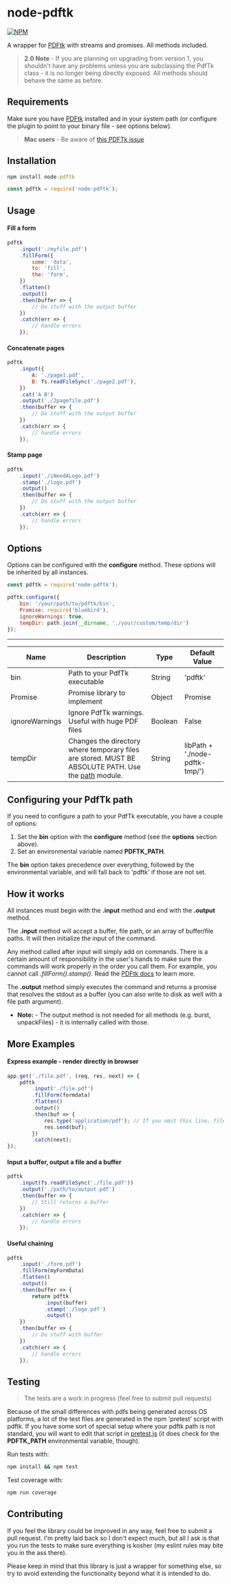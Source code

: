 # node-pdftk #

[![NPM](https://nodei.co/npm/node-pdftk.png?downloads=true&downloadRank=true&stars=true)](https://nodei.co/npm/node-pdftk/)

A wrapper for [PDFtk](https://www.pdflabs.com/tools/pdftk-the-pdf-toolkit/) with streams and promises. All methods included.

> **2.0 Note** - If you are planning on upgrading from version 1, you shouldn't have any problems unless you are subclassing the PdfTk class - it is no longer being directly exposed. All methods should behave the same as before.

## Requirements ##

Make sure you have [PDFtk](https://www.pdflabs.com/tools/pdftk-the-pdf-toolkit/) installed and in your system path (or configure the plugin to point to your binary file - see options below).

> **Mac users** - Be aware of [this PDFTk issue](https://github.com/jjwilly16/node-pdftk/issues/3)

## Installation ##

```cmd
npm install node-pdftk
```

```javascript
const pdftk = require('node-pdftk');
```

## Usage ##

#### Fill a form ####

```javascript
pdftk
    .input('./myfile.pdf')
    .fillForm({
        some: 'data',
        to: 'fill',
        the: 'form',
    })
    .flatten()
    .output()
    .then(buffer => {
        // Do stuff with the output buffer
    })
    .catch(err => {
        // handle errors
    });
```

#### Concatenate pages ####

```javascript
pdftk
    .input({
        A: './page1.pdf',
        B: fs.readFileSync('./page2.pdf'),
    })
    .cat('A B')
    .output('./2pagefile.pdf')
    .then(buffer => {
        // Do stuff with the output buffer
    })
    .catch(err => {
        // handle errors
    });
```

#### Stamp page ####

```javascript
pdftk
    .input('./iNeedALogo.pdf')
    .stamp('./logo.pdf')
    .output()
    .then(buffer => {
        // Do stuff with the output buffer
    })
    .catch(err => {
        // handle errors
    });
```

## Options ##

Options can be configured with the **configure** method. These options will be inherited by all instances.

```javascript
const pdftk = require('node-pdftk');

pdftk.configure({
    bin: '/your/path/to/pdftk/bin',
    Promise: require('bluebird'),
    ignoreWarnings: true,
    tempDir: path.join(__dirname, './your/custom/temp/dir')
});
```

---
Name | Description | Type | Default Value
--- | --- | --- | ---
bin | Path to your PdfTk executable | String | 'pdftk'
Promise | Promise library to implement | Object | Promise
ignoreWarnings | Ignore PdfTk warnings. Useful with huge PDF files | Boolean | False
tempDir | Changes the directory where temporary files are stored. MUST BE ABSOLUTE PATH. Use the [path](https://nodejs.org/docs/latest/api/path.html) module. | String | libPath + './node-pdftk-tmp/')

## Configuring your PdfTk path ##

If you need to configure a path to your PdfTk executable, you have a couple of options:

1. Set the **bin** option with the **configure** method (see the **options** section above).
2. Set an environmental variable named **PDFTK_PATH**.

The **bin** option takes precedence over everything, followed by the environmental variable, and will fall back to 'pdftk' if those are not set.

## How it works ##

All instances must begin with the **.input** method and end with the **.output** method.

The **.input** method will accept a buffer, file path, or an array of buffer/file paths. It will then initialize the input of the command.

Any method called after input will simply add on commands. There is a certain amount of responsibility in the user's hands to make sure the commands will work properly in the order you call them. For example, you cannot call *.fillForm().stamp()*. Read the [PDFtk docs](https://www.pdflabs.com/docs/pdftk-man-page/) to learn more.

The **.output** method simply executes the command and returns a promise that resolves the stdout as a buffer (you can also write to disk as well with a file path argument).

- **Note:** - The output method is not needed for all methods (e.g. burst, unpackFiles) - it is internally called with those.

## More Examples ##

#### Express example - render directly in browser ####

```javascript
app.get('./file.pdf', (req, res, next) => {
    pdftk
        .input('./file.pdf')
        .fillForm(formdata)
        .flatten()
        .output()
        .then(buf => {
            res.type('application/pdf'); // If you omit this line, file will download
            res.send(buf);
        })
        .catch(next);
});
```

#### Input a buffer, output a file and a buffer ####

```javascript
pdftk
    .input(fs.readFileSync('./file.pdf'))
    .output('./path/to/output.pdf')
    .then(buffer => {
        // Still returns a buffer
    })
    .catch(err => {
        // handle errors
    });
```

#### Useful chaining ####

```javascript
pdftk
    .input('./form.pdf')
    .fillForm(myFormData)
    .flatten()
    .output()
    .then(buffer => {
        return pdftk
            .input(buffer)
            .stamp('./logo.pdf')
            .output()
    })
    .then(buffer => {
        // Do stuff with buffer
    })
    .catch(err => {
        // handle errors
    });
```

## Testing ##

> The tests are a work in progress (feel free to submit pull requests)

Because of the small differences with pdfs being generated across OS platforms, a lot of the test files are generated in the npm 'pretest' script with pdftk. If you have some sort of special setup where your pdftk path is not standard, you will want to edit that script in [pretest.js](./pretest.js) (it does check for the **PDFTK_PATH** environmental variable, though).

Run tests with:

```bash
npm install && npm test
```

Test coverage with:

```bash
npm run coverage
```

## Contributing ##

If you feel the library could be improved in any way, feel free to submit a pull request. I'm pretty laid back so I don't expect much, but all I ask is that you run the tests to make sure everything is kosher (my eslint rules may bite you in the ass there).

Please keep in mind that this library is just a wrapper for something else, so try to avoid extending the functionality beyond what it is intended to do.
